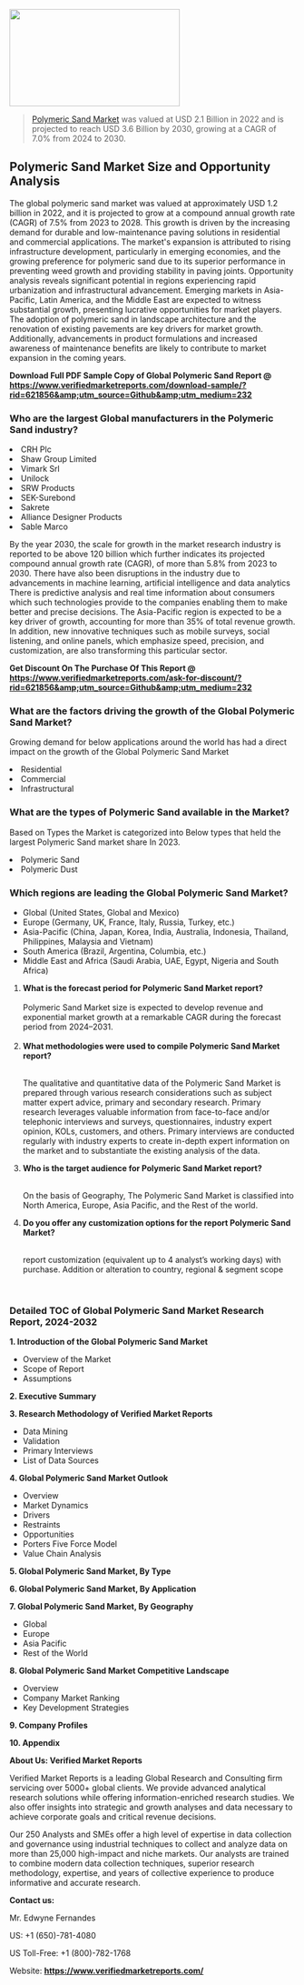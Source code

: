 <img src="https://ffe5etoiles.com/wp-content/uploads/2024/12/MST1-300x171.png" alt="" width="300" height="171" class="alignnone size-medium wp-image-20088" /><blockquote><p><p><a href="https://www.verifiedmarketreports.com/download-sample/?rid=621856&utm_source=Github&utm_medium=232" target="_blank">Polymeric Sand Market</a> was valued at USD 2.1 Billion in 2022 and is projected to reach USD 3.6 Billion by 2030, growing at a CAGR of 7.0% from 2024 to 2030.</p></blockquote><p><h2>Polymeric Sand Market Size and Opportunity Analysis</h2>The global polymeric sand market was valued at approximately USD 1.2 billion in 2022, and it is projected to grow at a compound annual growth rate (CAGR) of 7.5% from 2023 to 2028. This growth is driven by the increasing demand for durable and low-maintenance paving solutions in residential and commercial applications. The market's expansion is attributed to rising infrastructure development, particularly in emerging economies, and the growing preference for polymeric sand due to its superior performance in preventing weed growth and providing stability in paving joints. Opportunity analysis reveals significant potential in regions experiencing rapid urbanization and infrastructural advancement. Emerging markets in Asia-Pacific, Latin America, and the Middle East are expected to witness substantial growth, presenting lucrative opportunities for market players. The adoption of polymeric sand in landscape architecture and the renovation of existing pavements are key drivers for market growth. Additionally, advancements in product formulations and increased awareness of maintenance benefits are likely to contribute to market expansion in the coming years.</p><p class=""><strong>Download Full PDF Sample Copy of Global Polymeric Sand Report @ <a href="https://www.verifiedmarketreports.com/download-sample/?rid=621856&amp;utm_source=Github&amp;utm_medium=232" target="_blank">https://www.verifiedmarketreports.com/download-sample/?rid=621856&amp;utm_source=Github&amp;utm_medium=232</a></strong></p><h3 id="" class="">Who are the largest Global manufacturers in the Polymeric Sand industry?</h3><p><li>CRH Plc</li><li> Shaw Group Limited</li><li> Vimark Srl</li><li> Unilock</li><li> SRW Products</li><li> SEK-Surebond</li><li> Sakrete</li><li> Alliance Designer Products</li><li> Sable Marco</li></p><div class=""><div class="" dir="" data-message-author-role="" data-message-id="" data-message-model-slug=""><div class=""><div class=""><div class=""><div class="" dir="" data-message-author-role="" data-message-id="" data-message-model-slug=""><div class=""><div class=""><p>By the year 2030, the scale for growth in the market research industry is reported to be above 120 billion which further indicates its projected compound annual growth rate (CAGR), of more than 5.8% from 2023 to 2030. There have also been disruptions in the industry due to advancements in machine learning, artificial intelligence and data analytics There is predictive analysis and real time information about consumers which such technologies provide to the companies enabling them to make better and precise decisions. The Asia-Pacific region is expected to be a key driver of growth, accounting for more than 35% of total revenue growth. In addition, new innovative techniques such as mobile surveys, social listening, and online panels, which emphasize speed, precision, and customization, are also transforming this particular sector.</p><p><strong>Get Discount On The Purchase Of This Report @&nbsp; <a href="https://www.verifiedmarketreports.com/ask-for-discount/?rid=621856&amp;utm_source=Github&amp;utm_medium=232" target="_blank">https://www.verifiedmarketreports.com/ask-for-discount/?rid=621856&amp;utm_source=Github&amp;utm_medium=232</a></strong></p></div></div></div></div></div></div></div></div><h3 id="" class="">What are the factors driving the growth of the Global Polymeric Sand Market?</h3><p id="" class="">Growing demand for below applications around the world has had a direct impact on the growth of the Global Polymeric Sand Market</p><p id="" class=""><li>Residential</li><li> Commercial</li><li> Infrastructural</li></p><h3 id="" class="">What are the types of Polymeric Sand available in the Market?</h3><p id="" class="">Based on Types the Market is categorized into Below types that held the largest Polymeric Sand market share In 2023.</p><p id="" class=""><li>Polymeric Sand</li><li> Polymeric Dust</li></p><h3 id="" class="">Which regions are leading the Global Polymeric Sand Market?</h3><ul><li>Global (United States, Global and Mexico)</li><li>Europe (Germany, UK, France, Italy, Russia, Turkey, etc.)</li><li>Asia-Pacific (China, Japan, Korea, India, Australia, Indonesia, Thailand, Philippines, Malaysia and Vietnam)</li><li>South America (Brazil, Argentina, Columbia, etc.)</li><li>Middle East and Africa (Saudi Arabia, UAE, Egypt, Nigeria and South Africa)</li></ul><p><ol><li><strong>What is the forecast period for Polymeric Sand Market report?<br /></strong><br /><span data-sheets-root="1" data-sheets-value="{&quot;1&quot;:2,&quot;2&quot;:&quot;XXXX size is expected to develop revenue and exponential market growth at a remarkable CAGR during the forecast period from 2024&ndash;2030.&quot;}" data-sheets-userformat="{&quot;2&quot;:12674,&quot;4&quot;:{&quot;1&quot;:2,&quot;2&quot;:16776960},&quot;10&quot;:2,&quot;11&quot;:0,&quot;15&quot;:&quot;Arial&quot;,&quot;16&quot;:12}">Polymeric Sand Market size is expected to develop revenue and exponential market growth at a remarkable CAGR during the forecast period from 2024&ndash;2031.</span><br /><br /></li><li><strong>What methodologies were used to compile Polymeric Sand Market report?<br /><br /></strong><p>The qualitative and quantitative data of the&nbsp;Polymeric Sand Market is prepared through various research considerations such as subject matter expert advice, primary and secondary research. Primary research leverages valuable information from face-to-face and/or telephonic interviews and surveys, questionnaires, industry expert opinion, KOLs, customers, and others. Primary interviews are conducted regularly with industry experts to create in-depth expert information on the market and to substantiate the existing analysis of the data.&nbsp;</p></li><li><strong>Who is the target audience for Polymeric Sand Market report?<br /><br /></strong><p>On the basis of Geography, The&nbsp;Polymeric Sand Market is classified into North America, Europe, Asia Pacific, and the Rest of the world.</p></li><li><strong>Do you offer any customization options for the report Polymeric Sand Market?<br /><br /></strong><p>report customization (equivalent up to 4 analyst&rsquo;s working days) with purchase. Addition or alteration to country, regional &amp; segment scope</p><p>&nbsp;</p></li></ol></p><h3 id="" class="">Detailed TOC of Global Polymeric Sand Market Research Report, 2024-2032</h3><p id="" class=""><strong>1. Introduction of the Global Polymeric Sand Market</strong></p><ul><li>Overview of the Market</li><li>Scope of Report</li><li>Assumptions</li></ul><p id="" class=""><strong>2. Executive Summary</strong></p><p id="" class=""><strong>3. Research Methodology of&nbsp;Verified Market Reports</strong></p><ul><li>Data Mining</li><li>Validation</li><li>Primary Interviews</li><li>List of Data Sources</li></ul><p id="" class=""><strong>4. Global Polymeric Sand Market Outlook</strong></p><ul><li>Overview</li><li>Market Dynamics</li><li>Drivers</li><li>Restraints</li><li>Opportunities</li><li>Porters Five Force Model</li><li>Value Chain Analysis</li></ul><p id="" class=""><strong>5. Global Polymeric Sand Market, By&nbsp;Type</strong></p><p id="" class=""><strong>6. Global Polymeric Sand Market, By Application</strong></p><p id="" class=""><strong>7. Global Polymeric Sand Market, By Geography</strong></p><ul><li>Global</li><li>Europe</li><li>Asia Pacific</li><li>Rest of the World</li></ul><p id="" class=""><strong>8. Global Polymeric Sand Market Competitive Landscape</strong></p><ul><li>Overview</li><li>Company Market Ranking</li><li>Key Development Strategies</li></ul><p id="" class=""><strong>9. Company Profiles</strong></p><p id="" class=""><strong>10. Appendix</strong></p><p id="" class=""><strong>About Us: Verified Market Reports</strong></p><p id="" class="">Verified Market Reports is a leading Global Research and Consulting firm servicing over 5000+ global clients. We provide advanced analytical research solutions while offering information-enriched research studies. We also offer insights into strategic and growth analyses and data necessary to achieve corporate goals and critical revenue decisions.</p><p id="" class="">Our 250 Analysts and SMEs offer a high level of expertise in data collection and governance using industrial techniques to collect and analyze data on more than 25,000 high-impact and niche markets. Our analysts are trained to combine modern data collection techniques, superior research methodology, expertise, and years of collective experience to produce informative and accurate research.</p><p id="" class=""><strong>Contact us:</strong></p><p id="" class="">Mr. Edwyne Fernandes</p><p id="" class="">US: +1 (650)-781-4080</p><p id="" class="">US Toll-Free: +1 (800)-782-1768</p><p id="" class="">Website: <a target="" data-test-app-aware-link=""><strong>https://www.verifiedmarketreports.com/</strong></a></p>
